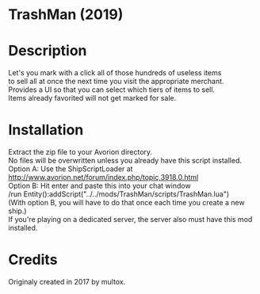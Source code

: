 # TrashMan (2019)

Description
===========
Let's you mark with a click all of those hundreds of useless items  
to sell all at once the next time you visit the appropriate merchant.  
Provides a UI so that you can select which tiers of items to sell.  
Items already favorited will not get marked for sale.

Installation
============
Extract the zip file to your Avorion directory.  
No files will be overwritten unless you already have this script installed.  
Option A: Use the ShipScriptLoader at http://www.avorion.net/forum/index.php/topic,3918.0.html  
Option B: Hit enter and paste this into your chat window  
/run Entity():addScript("../../mods/TrashMan/scripts/TrashMan.lua")  
(With option B, you will have to do that once each time you create a new ship.)  
If you're playing on a dedicated server, the server also must have this mod installed.  

Credits
=======
Originaly created in 2017 by multox.
